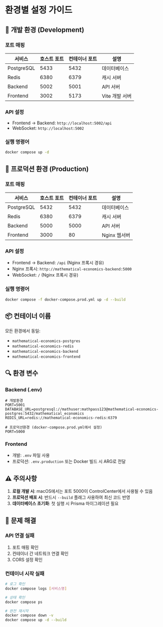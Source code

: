 # 환경별 설정 가이드

## 🔧 개발 환경 (Development)

### 포트 매핑
| 서비스 | 호스트 포트 | 컨테이너 포트 | 설명 |
|--------|------------|--------------|------|
| PostgreSQL | 5433 | 5432 | 데이터베이스 |
| Redis | 6380 | 6379 | 캐시 서버 |
| Backend | 5002 | 5001 | API 서버 |
| Frontend | 3002 | 5173 | Vite 개발 서버 |

### API 설정
- Frontend → Backend: `http://localhost:5002/api`
- WebSocket: `http://localhost:5002`

### 실행 명령어
```bash
docker compose up -d
```

## 🚀 프로덕션 환경 (Production)

### 포트 매핑
| 서비스 | 호스트 포트 | 컨테이너 포트 | 설명 |
|--------|------------|--------------|------|
| PostgreSQL | 5432 | 5432 | 데이터베이스 |
| Redis | 6380 | 6379 | 캐시 서버 |
| Backend | 5000 | 5000 | API 서버 |
| Frontend | 3000 | 80 | Nginx 웹서버 |

### API 설정
- Frontend → Backend: `/api` (Nginx 프록시 경유)
- Nginx 프록시: `http://mathematical-economics-backend:5000`
- WebSocket: `/` (Nginx 프록시 경유)

### 실행 명령어
```bash
docker compose -f docker-compose.prod.yml up -d --build
```

## 📦 컨테이너 이름
모든 환경에서 동일:
- `mathematical-economics-postgres`
- `mathematical-economics-redis`
- `mathematical-economics-backend`
- `mathematical-economics-frontend`

## 🔍 환경 변수

### Backend (.env)
```env
# 개발환경
PORT=5001
DATABASE_URL=postgresql://mathuser:mathpass123@mathematical-economics-postgres:5432/mathematical_economics
REDIS_URL=redis://mathematical-economics-redis:6379

# 프로덕션환경 (docker-compose.prod.yml에서 설정)
PORT=5000
```

### Frontend
- 개발: `.env` 파일 사용
- 프로덕션: `.env.production` 또는 Docker 빌드 시 ARG로 전달

## ⚠️ 주의사항

1. **로컬 개발 시**: macOS에서는 포트 5000이 ControlCenter에서 사용될 수 있음
2. **프로덕션 배포 시**: 반드시 `--build` 플래그 사용하여 최신 코드 반영
3. **데이터베이스 초기화**: 첫 실행 시 Prisma 마이그레이션 필요

## 🐛 문제 해결

### API 연결 실패
1. 포트 매핑 확인
2. 컨테이너 간 네트워크 연결 확인
3. CORS 설정 확인

### 컨테이너 시작 실패
```bash
# 로그 확인
docker compose logs [서비스명]

# 상태 확인
docker compose ps

# 완전 재시작
docker compose down -v
docker compose up -d --build
```